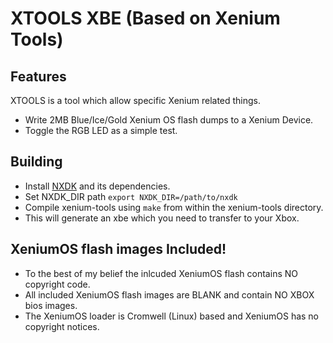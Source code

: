 # XTOOLS XBE (Based on Xenium Tools)
## Features
XTOOLS is a tool which allow specific Xenium related things.
  * Write 2MB Blue/Ice/Gold Xenium OS flash dumps to a Xenium Device.
  * Toggle the RGB LED as a simple test.

## Building
 * Install [NXDK](https://github.com/XboxDev/nxdk) and its dependencies.
 * Set NXDK_DIR path `export NXDK_DIR=/path/to/nxdk`
 * Compile xenium-tools using `make` from within the xenium-tools directory.
 * This will generate an xbe which you need to transfer to your Xbox.

## XeniumOS flash images Included!
 * To the best of my belief the inlcuded XeniumOS flash contains NO copyright code.
 * All included XeniumOS flash images are BLANK and contain NO XBOX bios images.
 * The XeniumOS loader is Cromwell (Linux) based and XeniumOS has no copyright notices.
